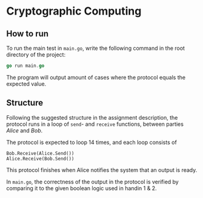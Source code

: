 # Cryptographic Computing

## How to run
To run the main test in `main.go`, write the following command in the root directory of the project:
```go
go run main.go
```

The program will output amount of cases where the protocol equals the expected value.

## Structure
Following the suggested structure in the assignment description, the protocol runs in a loop of `send`- and `receive` functions, between parties *Alice* and *Bob*. 

The protocol is expected to loop 14 times, and each loop consists of
```
Bob.Receive(Alice.Send())
Alice.Receive(Bob.Send())
```
This protocol finishes when Alice notifies the system that an output is ready.

In `main.go`, the correctness of the output in the protocol is verified by comparing it to the given boolean logic used in handin 1 & 2.
